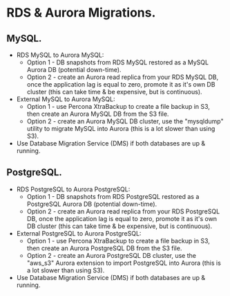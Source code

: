 # **RDS & Aurora Migrations.**

## **MySQL.**

* RDS MySQL to Aurora MySQL:
    * Option 1 - DB snapshots from RDS MySQL restored as a MySQL Aurora DB (potential down-time).
    * Option 2 - create an Aurora read replica from your RDS MySQL DB, once the application lag is equal to zero, promote it as it's own DB cluster (this can take time & be expensive, but is continuous).
* External MySQL to Aurora MySQL:
    * Option 1 - use Percona XtraBackup to create a file backup in S3, then create an Aurora MySQL DB from the S3 file.
    * Option 2 - create an Aurora MySQL DB cluster, use the "mysqldump" utility to migrate MySQL into Aurora (this is a lot slower than using S3).
* Use Database Migration Service (DMS) if both databases are up & running.

## **PostgreSQL.**

* RDS PostgreSQL to Aurora PostgreSQL:
    * Option 1 - DB snapshots from RDS PostgreSQL restored as a PostgreSQL Aurora DB (potential down-time).
    * Option 2 - create an Aurora read replica from your RDS PostgreSQL DB, once the application lag is equal to zero, promote it as it's own DB cluster (this can take time & be expensive, but is continuous).
* External PostgreSQL to Aurora PostgreSQL:
    * Option 1 - use Percona XtraBackup to create a file backup in S3, then create an Aurora PostgreSQL DB from the S3 file.
    * Option 2 - create an Aurora PostgreSQL DB cluster, use the "aws_s3" Aurora extension to import PostgreSQL into Aurora (this is a lot slower than using S3).
* Use Database Migration Service (DMS) if both databases are up & running.